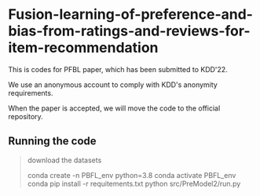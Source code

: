 # Fusion-learning-of-preference-and-bias-from-ratings-and-reviews-for-item-recommendation

This is codes for PFBL paper, which has been submitted to KDD'22.

We use an anonymous account to comply with KDD's anonymity requirements.

When the paper is accepted, we will move the code to the official repository.

## Running the code

> download the datasets
> 
> conda create -n PBFL_env python=3.8
> conda activate PBFL_env
> conda pip install -r requitements.txt
> python src/PreModel2/run.py

